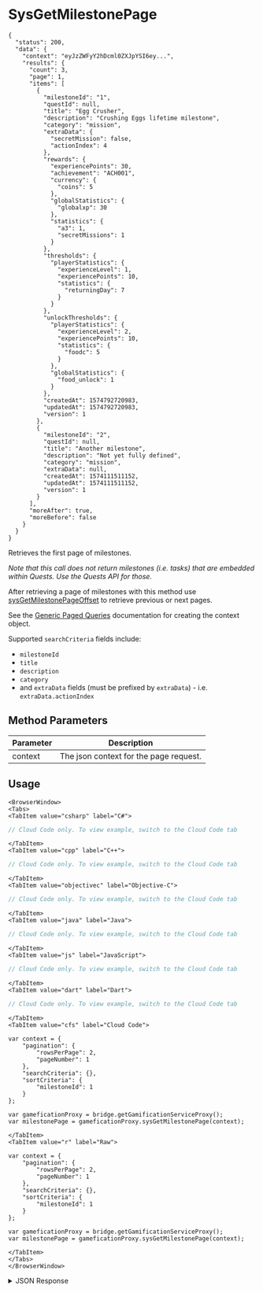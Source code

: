 # SysGetMilestonePage

```json-doc
{
  "status": 200,
  "data": {
    "context": "eyJzZWFyY2hDcml0ZXJpYSI6ey...",
    "results": {
      "count": 3,
      "page": 1,
      "items": [
        {
          "milestoneId": "1",
          "questId": null,
          "title": "Egg Crusher",
          "description": "Crushing Eggs lifetime milestone",
          "category": "mission",
          "extraData": {
            "secretMission": false,
            "actionIndex": 4
          },
          "rewards": {
            "experiencePoints": 30,
            "achievement": "ACH001",
            "currency": {
              "coins": 5
            },
            "globalStatistics": {
              "globalxp": 30
            },
            "statistics": {
              "a3": 1,
              "secretMissions": 1
            }
          },
          "thresholds": {
            "playerStatistics": {
              "experienceLevel": 1,
              "experiencePoints": 10,
              "statistics": {
                "returningDay": 7
              }
            }
          },
          "unlockThresholds": {
            "playerStatistics": {
              "experienceLevel": 2,
              "experiencePoints": 10,
              "statistics": {
                "foodc": 5
              }
            },
            "globalStatistics": {
              "food_unlock": 1
            }
          },
          "createdAt": 1574792720983,
          "updatedAt": 1574792720983,
          "version": 1
        },
        {
          "milestoneId": "2",
          "questId": null,
          "title": "Another milestone",
          "description": "Not yet fully defined",
          "category": "mission",
          "extraData": null,
          "createdAt": 1574111511152,
          "updatedAt": 1574111511152,
          "version": 1
        }
      ],
      "moreAfter": true,
      "moreBefore": false
    }
  }
}
```



Retrieves the first page of milestones. 

_Note that this call does not return milestones (i.e. tasks) that are embedded within Quests. Use the Quests API for those._

After retrieving a page of milestones with this method use [sysGetMilestonePageOffset](/api/capi/gamification/sysgetmilestonepageoffset) to retrieve previous or next pages.

See the [Generic Paged Queries](/api/appendix/genericpagedqueries) documentation for creating the context object.




Supported `searchCriteria` fields include:

* `milestoneId`
* `title`
* `description`
* `category`
* and `extraData` fields (must be prefixed by `extraData`) - i.e. `extraData.actionIndex`

<PartialServop service_name="gamification" operation_name="SYS_GET_MILESTONE_PAGE" />

## Method Parameters
Parameter | Description
--------- | -----------
context | The json context for the page request.

## Usage

```mdx-code-block
<BrowserWindow>
<Tabs>
<TabItem value="csharp" label="C#">
```

```csharp
// Cloud Code only. To view example, switch to the Cloud Code tab
```

```mdx-code-block
</TabItem>
<TabItem value="cpp" label="C++">
```

```cpp
// Cloud Code only. To view example, switch to the Cloud Code tab
```

```mdx-code-block
</TabItem>
<TabItem value="objectivec" label="Objective-C">
```

```objectivec
// Cloud Code only. To view example, switch to the Cloud Code tab
```

```mdx-code-block
</TabItem>
<TabItem value="java" label="Java">
```

```java
// Cloud Code only. To view example, switch to the Cloud Code tab
```

```mdx-code-block
</TabItem>
<TabItem value="js" label="JavaScript">
```

```javascript
// Cloud Code only. To view example, switch to the Cloud Code tab
```

```mdx-code-block
</TabItem>
<TabItem value="dart" label="Dart">
```

```dart
// Cloud Code only. To view example, switch to the Cloud Code tab
```

```mdx-code-block
</TabItem>
<TabItem value="cfs" label="Cloud Code">
```

```cfscript
var context = {
    "pagination": {
        "rowsPerPage": 2,
        "pageNumber": 1
    },
    "searchCriteria": {},
    "sortCriteria": {
        "milestoneId": 1
    }
};

var gameficationProxy = bridge.getGamificationServiceProxy();
var milestonePage = gameficationProxy.sysGetMilestonePage(context);
```

```mdx-code-block
</TabItem>
<TabItem value="r" label="Raw">
```

```cfscript
var context = {
    "pagination": {
        "rowsPerPage": 2,
        "pageNumber": 1
    },
    "searchCriteria": {},
    "sortCriteria": {
        "milestoneId": 1
    }
};

var gameficationProxy = bridge.getGamificationServiceProxy();
var milestonePage = gameficationProxy.sysGetMilestonePage(context);
```

```mdx-code-block
</TabItem>
</Tabs>
</BrowserWindow>
```

<details>
<summary>JSON Response</summary>

```json
// Cloud Code only. To view example, switch to the Cloud Code tab
```
</details>

